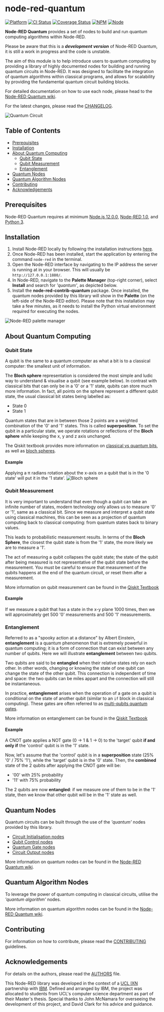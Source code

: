 # node-red-quantum
[![Platform](https://img.shields.io/badge/platform-Node--RED-red)](https://nodered.org)
[![CI Status](https://img.shields.io/github/workflow/status/node-red-quantum/node-red-contrib-quantum/Node.js%20CI)](https://github.com/node-red-quantum/node-red-contrib-quantum/actions/workflows/node.js.yml)
[![Coverage Status](https://img.shields.io/coveralls/github/node-red-quantum/node-red-contrib-quantum)](https://coveralls.io/github/node-red-quantum/node-red-contrib-quantum?branch=master)
[![NPM](https://img.shields.io/npm/v/node-red-contrib-quantum)](https://www.npmjs.com/package/node-red-contrib-quantum)
[![Node](https://img.shields.io/node/v/node-red-contrib-quantum)](https://nodejs.org/en/)

**Node-RED Quantum** provides a set of nodes to build and run quantum computing algorithms within Node-RED.

Please be aware that this is a  ***development version*** of Node-RED Quantum, it is still a work in progress and the code is unstable.

The aim of this module is to help introduce users to quantum computing by providing a library of highly documented nodes for building and running quantum circuits in Node-RED. It was designed to facilitate the integration of quantum algorithms within classical programs, and allows for scalability by providing the fundamental quantum circuit building blocks.

For detailed documentation on how to use each node, please head to the [Node-RED Quantum wiki](https://github.com/node-red-quantum/node-red-contrib-quantum/wiki).

For the latest changes, please read the [CHANGELOG](CHANGELOG.md).

![Quantum Circuit](./resources/quantum-circuit-examples/quantum-random-number.png)

## Table of Contents
- [Prerequisites](#prerequisites)
- [Installation](#installation)
- [About Quantum Computing](#about-quantum-computing)
  - [Qubit State](#qubit-state)
  - [Qubit Measurement](#qubit-measurement)
  - [Entanglement](#entanglement)
- [Quantum Nodes](#quantum-nodes)
- [Quantum Algorithm Nodes](#quantum-algorithm-nodes)
- [Contributing](#contributing)
- [Acknowledgements](#acknowledgements)

## Prerequisites
Node-RED Quantum requires at minimum [Node.js 12.0.0](https://nodejs.org/en/), [Node-RED 1.0](https://nodered.org), and [Python 3](https://www.python.org/).

## Installation
1. Install Node-RED locally by following the installation instructions [here](https://nodered.org/docs/getting-started/local).
2. Once Node-RED has been installed, start the application by entering the command `node-red` in the terminal.
3. Open the Node-RED interface by navigating to the IP address the server is running at in your browser. This will usually be `http://127.0.0.1:1880/`.
4. In Node-RED, navigate to the **Palette Manager** (top-right corner), select **Install** and search for *'quantum'*, as depicted below.
5. Install the **node-red-contrib-quantum** package. Once installed, the quantum nodes provided by this library will show in the **Palette** (on the left-side of the Node-RED editor). Please note that this installation may take a few minutes, as it needs to install the Python virtual environment required for executing the nodes.

![Node-RED palette manager](./resources/installation-guide/palette-manager.png)

## About Quantum Computing
### Qubit State
A qubit is the same to a quantum computer as what a bit is to a classical computer: the smallest unit of information.  

The **Bloch sphere** representation is considered the most simple and ludic way to understand & visualise a qubit (see example below). In contrast with classical bits that can only be in a '0' or a '1' state, qubits can store much more information. In fact, all points on the sphere represent a different qubit state, the usual classical bit states being labelled as:
- State 0
- State 1

Quantum states that are in between those 2 points are a weighted combination of the '0' and '1' states. This is called **superposition**. To set the qubit in a particular state, we operate rotations or reflections of the **Bloch sphere** while keeping the x, y and z axis unchanged.

The Qiskit textbook provides more information on [classical vs quantum bits](https://qiskit.org/textbook/ch-states/representing-qubit-states.html#statevectors), as well as [bloch spheres](https://qiskit.org/textbook/ch-states/representing-qubit-states.html#bloch-sphere-2).

#### Example
Applying a &#960; radians rotation about the x-axis on a qubit that is in the '0 state' will put it in the '1 state'.
![Bloch sphere](./resources/quantum-computing/bloch-sphere-horizontal.png)

### Qubit Measurement
It is very important to understand that even though a qubit can take an infinite number of states, modern technology only allows us to measure '0' or '1', same as a classical bit. Since we measure and interpret a qubit state using classical machines, this can be seen as a projection of quantum computing back to classical computing: from quantum states back to binary values.

This leads to probabilistic measurement results. In terms of the **Bloch Sphere**, the closest the qubit state is from the '1' state, the more likely we are to measure a '1'.

The act of measuring a qubit collapses the qubit state; the state of the qubit after being measured is not representative of the qubit state before the measurement. You must be careful to ensure that measurement of the qubits happens at the end of the quantum circuit, or reset them after a measurement.

More information on qubit measurement can be found in the [Qiskit Textbook](https://qiskit.org/textbook/ch-states/representing-qubit-states.html#rules-measurement)

#### Example
If we measure a qubit that has a state in the x-y plane 1000 times, then we will approximately get 500 '0' measurements and 500 '1' measurements.

### Entanglement
Referred to as a "spooky action at a distance" by Albert Einstein, **entanglement** is a quantum phenomenon that is extremely powerful in quantum computing; it is a form of connection that can exist between any number of qubits. Here we will illustrate **entanglement** between two qubits.

Two qubits are said to be **entangled** when their relative states rely on each other. In other words, changing or knowing the state of one qubit can change the state of the other qubit. This connection is independent of time and space: the two qubits can be miles appart and the connection will still be instantaneous.

In practice, **entanglement** arises when the operation of a gate on a qubit is conditional on the state of another qubit (similar to an `if` block in classical computing). These gates are often referred to as [multi-qubits quantum gates](https://github.com/node-red-quantum/node-red-contrib-quantum/wiki/Quantum-Gate-Nodes/#multi-qubits-quantum-gates).

More information on entanglement can be found in the [Qiskit Textbook](https://qiskit.org/textbook/ch-gates/multiple-qubits-entangled-states.html#entangled)

#### Example
A CNOT gate applies a NOT gate (0 &#8594; 1 & 1 &#8594; 0) to the 'target' qubit **if and only if** the 'control' qubit is in the '1' state.

Now, let's assume that the 'control' qubit is in a **superposition** state (25% '0' / 75% '1'), while the 'target' qubit is in the '0' state. Then, the **combined** state of the 2 qubits after applying the CNOT gate will be:
- '00' with 25% probability
- '11' with 75% probability

The 2 qubits are now **entangled**: if we measure one of them to be in the '1' state, then we know that other qubit will be in the '1' state as well.

## Quantum Nodes
Quantum circuits can be built through the use of the *'quantum'* nodes provided by this library.
- [Circuit Initialisation nodes](https://github.com/node-red-quantum/node-red-contrib-quantum/wiki/Circuit-Initialisation-Nodes)
- [Qubit Control nodes](https://github.com/node-red-quantum/node-red-contrib-quantum/wiki/Qubit-Control-Nodes)
- [Quantum Gate nodes](https://github.com/node-red-quantum/node-red-contrib-quantum/wiki/Quantum-Gate-Nodes)
- [Circuit Output nodes](https://github.com/node-red-quantum/node-red-contrib-quantum/wiki/Circuit-Output-Nodes)

More information on quantum nodes can be found in the [Node-RED Quantum wiki](https://github.com/node-red-quantum/node-red-contrib-quantum/wiki/Building-Quantum-Circuits).

## Quantum Algorithm Nodes
To leverage the power of quantum computing in classical circuits, utilise the *'quantum algorithm'* nodes.

More information on quantum algorithm nodes can be found in the [Node-RED Quantum wiki](https://github.com/node-red-quantum/node-red-contrib-quantum/wiki/Quantum-Algorithm-Nodes).

## Contributing
For information on how to contribute, please read the [CONTRIBUTING](CONTRIBUTING.md) guidelines.

## Acknowledgements
For details on the authors, please read the [AUTHORS](AUTHORS) file.

This Node-RED library was developed in the context of a [UCL IXN](https://www.ucl.ac.uk/computer-science/collaborate/ucl-industry-exchange-network-ucl-ixn) partnership with [IBM](https://www.ibm.com/uk-en). Defined and arranged by IBM, the project was allocated to students from UCL's computer science department as part of their Master's thesis. Special thanks to John McNamara for overseeing the development of this project, and David Clark for his advice and guidance.
